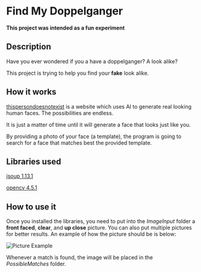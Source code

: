 # Find My Doppelganger
**This project was intended as a fun experiment**
## Description
Have you ever wondered if you a have a doppelganger? A look alike?

This project is trying to help you find your **fake** look alike.
## How it works
[thispersondoesnotexist](https://thispersondoesnotexist.com/) is a website which uses AI to generate real looking human faces. The possibilities are endless.

It is just a matter of time until it will generate a face that looks just like you.

By providing a photo of your face (a template), the program is going to search for a face that matches best the provided template.

## Libraries used
[jsoup 1.13.1](https://jsoup.org/download)

[opencv 4.5.1](https://opencv.org/releases/)
## How to use it
Once you installed the libraries, you need to put into the _ImageInput_ folder a **front faced**, **clear**, and **up close** picture. You can also put multiple pictures for better results. An example of how the picture should be is below: 

![Picture Example](https://thispersondoesnotexist.com/image)

Whenever a match is found, the image will be placed in the _PossibleMatches_ folder.

